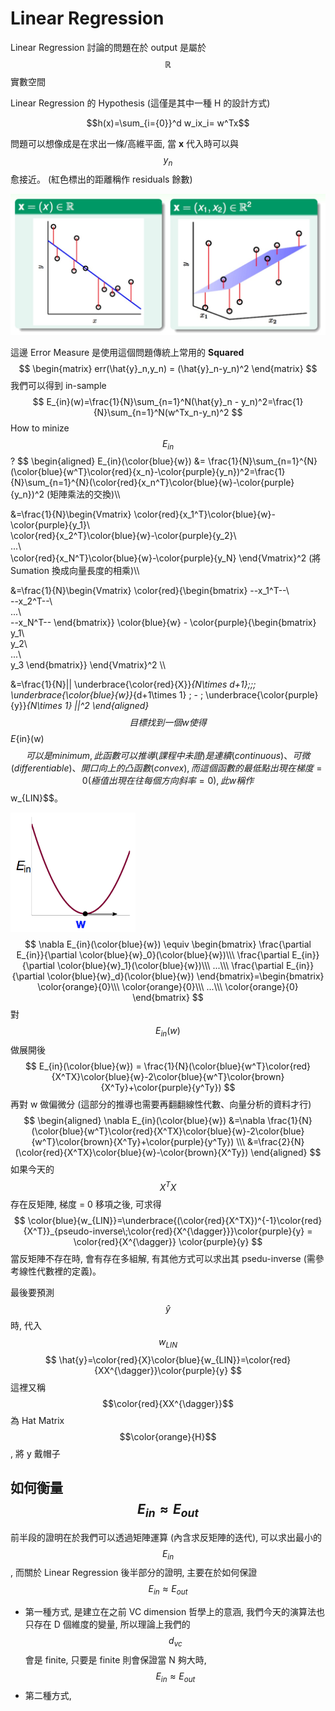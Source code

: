 # Linear Regression

Linear Regression 討論的問題在於 output 是屬於 $$\mathbb{R}$$ 實數空間

Linear Regression 的 Hypothesis (這僅是其中一種 H 的設計方式)

$$h(x)=\sum_{i={0}}^d w_ix_i= w^Tx$$

問題可以想像成是在求出一條/高維平面, 當 **x** 代入時可以與 $$y_n$$ 愈接近。 (紅色標出的距離稱作 residuals 餘數)

![](illustrationLR.jpg)

這邊 Error Measure 是使用這個問題傳統上常用的 **Squared**
$$
\begin{matrix}
err(\hat{y}_n,y_n) = (\hat{y}_n-y_n)^2
\end{matrix}
$$
我們可以得到 in-sample
$$
E_{in}(w)=\frac{1}{N}\sum_{n=1}^N(\hat{y}_n - y_n)^2=\frac{1}{N}\sum_{n=1}^N(w^Tx_n-y_n)^2
$$
How to minize $$E_{in}$$?
$$
\begin{aligned}
E_{in}(\color{blue}{w}) &= \frac{1}{N}\sum_{n=1}^{N}(\color{blue}{w^T}\color{red}{x_n}-\color{purple}{y_n})^2=\frac{1}{N}\sum_{n=1}^{N}(\color{red}{x_n^T}\color{blue}{w}-\color{purple}{y_n})^2 (矩陣乘法的交換)\\\

&=\frac{1}{N}\begin{Vmatrix}
\color{red}{x_1^T}\color{blue}{w}-\color{purple}{y_1}\\\
\color{red}{x_2^T}\color{blue}{w}-\color{purple}{y_2}\\\
...\\\
\color{red}{x_N^T}\color{blue}{w}-\color{purple}{y_N}
\end{Vmatrix}^2 (將 Sumation 換成向量長度的相乘)\\\

&=\frac{1}{N}\begin{Vmatrix}
\color{red}{\begin{bmatrix}
--x_1^T--\\\
--x_2^T--\\\
...\\\
--x_N^T--
\end{bmatrix}}
\color{blue}{w} -
\color{purple}{\begin{bmatrix}
y_1\\\
y_2\\\
...\\\
y_3
\end{bmatrix}}
\end{Vmatrix}^2 \\\

&=\frac{1}{N}||
\underbrace{\color{red}{X}}_{N\times d+1}\;\;\;
\underbrace{\color{blue}{w}}_{d+1\times 1} \; - \;
\underbrace{\color{purple}{y}}_{N\times 1}
||^2
\end{aligned}
$$
目標找到一個 w 使得 $$E_{in}(w)$$ 可以是 minimum, 此函數可以推導 (課程中未證) 是連續(continuous)、可微(differentiable)、開口向上的凸函數(convex), 而這個函數的最低點出現在梯度 = 0 (極值出現在往每個方向斜率 = 0), 此 w 稱作 $$w_{LIN}$$。

![](wlin.png)
$$
\nabla E_{in}(\color{blue}{w}) \equiv
\begin{bmatrix}
\frac{\partial E_{in}}{\partial \color{blue}{w}_0}(\color{blue}{w})\\\
\frac{\partial E_{in}}{\partial \color{blue}{w}_1}(\color{blue}{w})\\\
...\\\
\frac{\partial E_{in}}{\partial \color{blue}{w}_d}(\color{blue}{w})
\end{bmatrix}=\begin{bmatrix}
\color{orange}{0}\\\
\color{orange}{0}\\\
...\\\
\color{orange}{0}
\end{bmatrix}
$$
對 $$E_{in}(w)$$ 做展開後
$$
E_{in}(\color{blue}{w}) = \frac{1}{N}(\color{blue}{w^T}\color{red}{X^TX}\color{blue}{w}-2\color{blue}{w^T}\color{brown}{X^Ty}+\color{purple}{y^Ty})
$$
再對 w 做偏微分 (這部分的推導也需要再翻翻線性代數、向量分析的資料才行)
$$
\begin{aligned}
\nabla E_{in}(\color{blue}{w}) &=\nabla \frac{1}{N}(\color{blue}{w^T}\color{red}{X^TX}\color{blue}{w}-2\color{blue}{w^T}\color{brown}{X^Ty}+\color{purple}{y^Ty}) \\\
&=\frac{2}{N}(\color{red}{X^TX}\color{blue}{w}-\color{brown}{X^Ty})
\end{aligned}
$$
如果今天的 $$X^T X$$ 存在反矩陣, 梯度 = 0 移項之後, 可求得
$$
\color{blue}{w_{LIN}}=\underbrace{(\color{red}{X^TX})^{-1}\color{red}{X^T}}_{pseudo-inverse\;\color{red}{X^{\dagger}}}\color{purple}{y} = \color{red}{X^{\dagger}} \color{purple}{y}
$$
當反矩陣不存在時, 會有存在多組解, 有其他方式可以求出其 psedu-inverse (需參考線性代數裡的定義)。

最後要預測 $$\hat{y}$$ 時, 代入 $$w_{LIN}$$
$$
\hat{y}=\color{red}{X}\color{blue}{w_{LIN}}=\color{red}{XX^{\dagger}}\color{purple}{y}
$$ 
這裡又稱 $$\color{red}{XX^{\dagger}}$$ 為 Hat Matrix $$\color{orange}{H}$$, 將 y 戴帽子

## 如何衡量 $$E_{in} \approx E_{out}$$
前半段的證明在於我們可以透過矩陣運算 (內含求反矩陣的迭代), 可以求出最小的 $$E_{in}$$, 而關於 Linear Regression 後半部分的證明, 主要在於如何保證 $$E_{in} \approx E_{out}$$ 

* 第一種方式, 是建立在之前 VC dimension 哲學上的意涵, 我們今天的演算法也只存在 D 個維度的變量, 所以理論上我們的 $$d_{vc}$$ 會是 finite, 只要是 finite 則會保證當 N 夠大時, $$E_{in} \approx E_{out}$$
* 第二種方式,